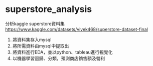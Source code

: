 # superstore_analysis
分析kaggle superstore資料集 
https://www.kaggle.com/datasets/vivek468/superstore-dataset-final 
1. 將資料集存入mysql
2. 將所需資料由mysql中提取出
3. 將資料進行EDA，並以python、tableau進行視覺化
4. 以機器學習迴歸、分類，預測商店銷售額及營利
